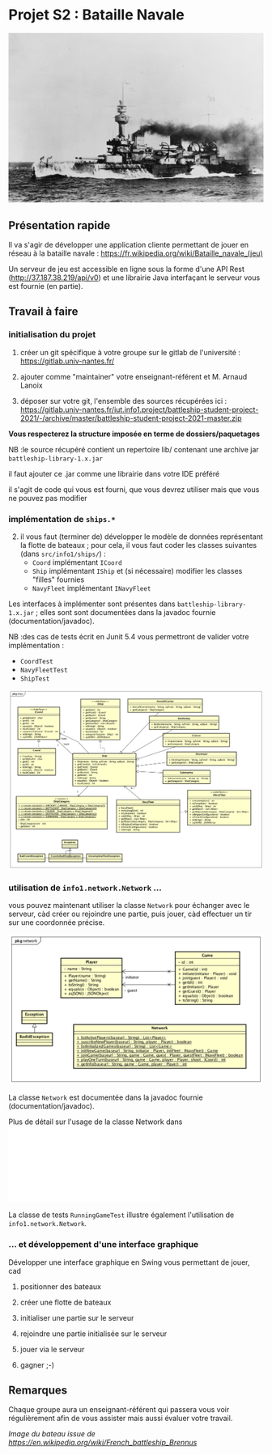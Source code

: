 # Projet S2 : Bataille Navale

![French_battleship_Brennus_NH_64443](img/French_battleship_Brennus_NH_64443.jpg)

## Présentation rapide 

Il va s'agir de développer une application cliente permettant de jouer 
en réseau à la bataille navale : https://fr.wikipedia.org/wiki/Bataille_navale_(jeu)

Un serveur de jeu est accessible en ligne sous la forme d'une API Rest
 (http://37.187.38.219/api/v0) et une librairie Java 
 interfaçant le serveur vous est fournie (en partie).


## Travail à faire

### initialisation du projet

1. créer un git spécifique à votre groupe sur le gitlab de l'université : 
 https://gitlab.univ-nantes.fr/
 
2. ajouter comme "maintainer" votre enseignant-référent et M. Arnaud Lanoix    

3. déposer sur votre git, l'ensemble des sources récupérées ici :
https://gitlab.univ-nantes.fr/iut.info1.project/battleship-student-project-2021/-/archive/master/battleship-student-project-2021-master.zip

 **Vous respecterez la structure imposée en terme de dossiers/paquetages**
 
  NB :le source récupéré contient un repertoire lib/ 
     contenant une archive jar `battleship-library-1.x.jar`
     
  il faut ajouter ce .jar comme une librairie dans votre IDE préféré
     
  il s'agit de code qui vous est fourni, que vous devrez utiliser
  mais que vous ne pouvez pas modifier


### implémentation de `ships.*`

2. il vous faut (terminer de) développer le modèle de données représentant 
la flotte de bateaux ; pour cela, il vous faut coder 
les classes suivantes (dans `src/info1/ships/`) : 
    *  `Coord` implémentant `ICoord`
    *  `Ship` implémentant `IShip` et (si nécessaire) modifier les classes "filles" fournies
    *  `NavyFleet` implémentant `INavyFleet`
    
Les interfaces à implémenter sont présentes dans `battleship-library-1.x.jar` ; 
elles sont sont documentées dans la javadoc fournie (documentation/javadoc).

NB :des cas de tests écrit en Junit 5.4 vous 
permettront de valider votre implémentation :
   * `CoordTest`
   * `NavyFleetTest`
   * `ShipTest`

![package ships](documentation/package_ships.png)


### utilisation de `info1.network.Network` ...


vous pouvez maintenant utiliser la classe `Network` pour échanger avec le serveur, 
càd créer ou rejoindre une partie, puis jouer, càd effectuer un tir 
sur une coordonnée précise.

![package network](documentation/package_network.png)

La classe `Network` est documentée dans la javadoc fournie (documentation/javadoc).

Plus de détail sur l'usage de la classe Network dans ![HowToUseNetwork](documentation/HowtoUseNetwork.md)

La classe de tests `RunningGameTest` illustre également l'utilisation de `info1.network.Network`.

### ... et développement d'une interface graphique

Développer une interface graphique en Swing vous permettant de jouer, cad

1. positionner des bateaux

2. créer une flotte de bateaux

3. initialiser une partie sur le serveur

4. rejoindre une partie initialisée sur le serveur

5. jouer via le serveur

6. gagner ;-)



## Remarques 

Chaque groupe aura un enseignant-référent qui passera
vous voir régulièrement afin de vous assister 
mais aussi évaluer votre travail.





_Image du bateau issue de https://en.wikipedia.org/wiki/French_battleship_Brennus_
